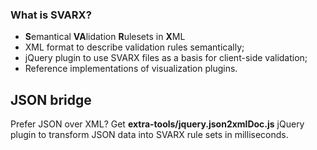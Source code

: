 ### What is SVARX? ###

  * **S**emantical **VA**lidation **R**ulesets in **X**ML
  * XML format to describe validation rules semantically;
  * jQuery plugin to use SVARX files as a basis for client-side validation;
  * Reference implementations of visualization plugins.

## JSON bridge ###

Prefer JSON over XML?
Get **extra-tools/jquery.json2xmlDoc.js** jQuery plugin to transform JSON data into SVARX rule sets in milliseconds.
